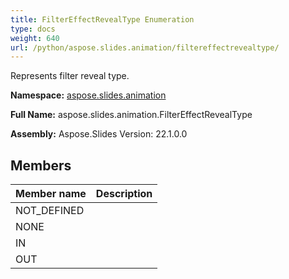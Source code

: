 ```yaml
---
title: FilterEffectRevealType Enumeration
type: docs
weight: 640
url: /python/aspose.slides.animation/filtereffectrevealtype/
---
```


Represents filter reveal type.

**Namespace:** [aspose.slides.animation](/python/aspose.slides.animation/)

**Full Name:** aspose.slides.animation.FilterEffectRevealType

**Assembly:**  Aspose.Slides Version: 22.1.0.0

## **Members**
|**Member name**|**Description**|
| :- | :- |
|NOT_DEFINED||
|NONE||
|IN||
|OUT||
